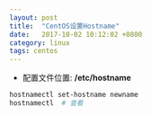 ```yaml
---
layout: post
title:  "CentOS设置Hostname"
date:   2017-10-02 10:12:02 +0800
category: linux
tags: centos
---
```


- 配置文件位置:
**/etc/hostname**

```sh
hostnamectl set-hostname newname
hostnamectl  # 查看
```